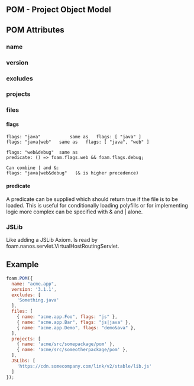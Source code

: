 ## POM - Project Object Model

## POM Attributes

### name

### version

### excludes

### projects

### files

#### flags

```
flags: "java"   		same as   flags: [ "java" ]
flags: "java|web" 	same as   flags: [ "java", "web" ]

flags: "web&debug" 	same as
predicate: () => foam.flags.web && foam.flags.debug;

Can combine | and &:
flags: "java|web&debug"   (& is higher precedence)
```

#### predicate

A predicate can be supplied which should return true if the file is to be loaded.
This is useful for conditionally loading polyfills or for implementing logic more complex
can be specified with & and | alone.

### JSLib

Like adding a JSLib Axiom. Is read by foam.nanos.servlet.VirtualHostRoutingServlet.


## Example

```javascript
foam.POM({
  name: "acme.app",
  version: '3.1.1',
  excludes: [
    'Something.java'
  ],
  files: [
    { name: "acme.app.Foo", flags: "js" },
    { name: "acme.app.Bar", flags: "js|java" },
    { name: "acme.app.Demo", flags: "demo&ava" },
  ],
  projects: [
    { name: 'acme/src/somepackage/pom' },
    { name: 'acme/src/someotherpackage/pom' },
  ],
  JSLibs: [
    'https://cdn.somecompany.com/link/v2/stable/lib.js'
  ]
});
```
